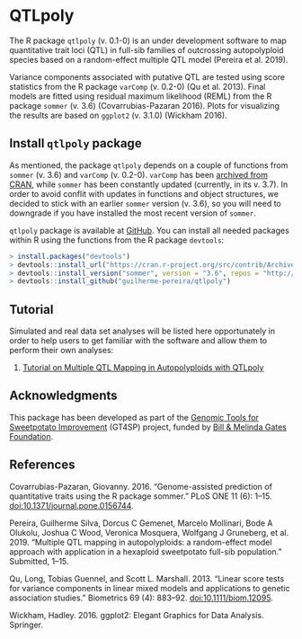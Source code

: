 # QTLpoly

The R package `qtlpoly` (v. 0.1-0) is an under development software to map quantitative trait loci (QTL) in full-sib families of outcrossing autopolyploid species based on a random-effect multiple QTL model (Pereira et al. 2019).

Variance components associated with putative QTL  are tested using score statistics from the R package `varComp` (v. 0.2-0) (Qu et al. 2013). Final models are fitted using residual maximum likelihood (REML) from the R package `sommer` (v. 3.6) (Covarrubias-Pazaran 2016). Plots for visualizing the results are based on `ggplot2` (v. 3.1.0) (Wickham 2016). 

## Install `qtlpoly` package

As mentioned, the package `qtlpoly` depends on a couple of functions from `sommer` (v. 3.6) and `varComp` (v. 0.2-0). `varComp` has been [archived from CRAN](https://cran.r-project.org/src/contrib/Archive/varComp/), while `sommer` has been constantly updated (currently, in its v. 3.7). In order to avoid conflit with updates in functions and object structures, we decided to stick with an earlier `sommer` version (v. 3.6), so you will need to downgrade if you have installed the most recent version of `sommer`.

`qtlpoly` package is available at [GitHub](https://github.com/guilherme-pereira/qtlpoly). You can install all needed packages within R using the functions from the R package `devtools`:

```r
> install.packages("devtools")
> devtools::install_url("https://cran.r-project.org/src/contrib/Archive/varComp/varComp_0.2-0.tar.gz")
> devtools::install_version("sommer", version = "3.6", repos = "http://cran.us.r-project.org")
> devtools::install_github("guilherme-pereira/qtlpoly") 
```

## Tutorial

Simulated and real data set analyses will be listed here opportunately in order to help users to get familiar with the software and allow them to perform their own analyses:

1. [Tutorial on Multiple QTL Mapping in Autopolyploids with QTLpoly](http)

## Acknowledgments

This package has been developed as part of the [Genomic Tools for Sweetpotato Improvement](https://sweetpotatogenomics.cals.ncsu.edu/) (GT4SP) project, funded by [Bill \& Melinda Gates Foundation](https://www.gatesfoundation.org/).

## References

Covarrubias-Pazaran, Giovanny. 2016. “Genome-assisted prediction of quantitative traits using the R package sommer.” PLoS ONE 11 (6): 1–15. [doi:10.1371/journal.pone.0156744](doi:10.1371/journal.pone.0156744).

Pereira, Guilherme Silva, Dorcus C Gemenet, Marcelo Mollinari, Bode A Olukolu, Joshua C Wood, Veronica Mosquera, Wolfgang J Gruneberg, et al. 2019. “Multiple QTL mapping in autopolyploids: a random-effect model approach with application in a hexaploid sweetpotato full-sib population.” Submitted, 1–15.

Qu, Long, Tobias Guennel, and Scott L. Marshall. 2013. “Linear score tests for variance components in linear mixed models and applications to genetic association studies.” Biometrics 69 (4): 883–92. [doi:10.1111/biom.12095](doi:10.1111/biom.12095).

Wickham, Hadley. 2016. ggplot2: Elegant Graphics for Data Analysis. Springer.
